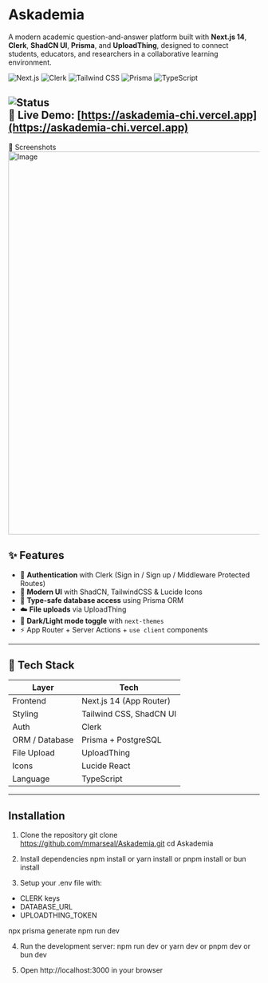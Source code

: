 # Askademia

A modern academic question-and-answer platform built with  **Next.js 14**, **Clerk**, **ShadCN UI**, **Prisma**, and **UploadThing**, designed to connect students, educators, and researchers in a collaborative learning environment.

![Next.js](https://img.shields.io/badge/Next.js-14-blue?logo=nextdotjs)
![Clerk](https://img.shields.io/badge/Auth-Clerk-blueviolet?logo=clerk)
![Tailwind CSS](https://img.shields.io/badge/TailwindCSS-3.x-06b6d4?logo=tailwindcss)
![Prisma](https://img.shields.io/badge/Prisma-ORM-2d3748?logo=prisma)
![TypeScript](https://img.shields.io/badge/TypeScript-5.x-3178c6?logo=typescript)

![Status](https://img.shields.io/badge/project-live-brightgreen)  
🔗 **Live Demo:** [https://askademia-chi.vercel.app](https://askademia-chi.vercel.app)
---
📸 Screenshots
<img width="1366" height="768" alt="Image" src="https://github.com/user-attachments/assets/7332c226-a5e7-4ada-af0f-61742a58a30f" />

## ✨ Features

- 🔐 **Authentication** with Clerk (Sign in / Sign up / Middleware Protected Routes)
- 🎨 **Modern UI** with ShadCN, TailwindCSS & Lucide Icons
- 🧠 **Type-safe database access** using Prisma ORM
- ☁️ **File uploads** via UploadThing
- 🌙 **Dark/Light mode toggle** with `next-themes`
- ⚡ App Router + Server Actions + `use client` components

---

## 🧩 Tech Stack

| Layer           | Tech                        |
|-----------------|-----------------------------|
| Frontend        | Next.js 14 (App Router)     |
| Styling         | Tailwind CSS, ShadCN UI     |
| Auth            | Clerk                        |
| ORM / Database  | Prisma + PostgreSQL         |
| File Upload     | UploadThing                 |
| Icons           | Lucide React                |
| Language        | TypeScript                  |

---

## Installation
1. Clone the repository
git clone https://github.com/mmarseal/Askademia.git
cd Askademia

2. Install dependencies
npm install
or
yarn install
or
pnpm install
or
bun install

3. Setup your .env file with:
- CLERK keys
- DATABASE_URL
- UPLOADTHING_TOKEN

npx prisma generate
npm run dev

4. Run the development server:
npm run dev
or
yarn dev
or
pnpm dev
or
bun dev

5. Open http://localhost:3000 in your browser



